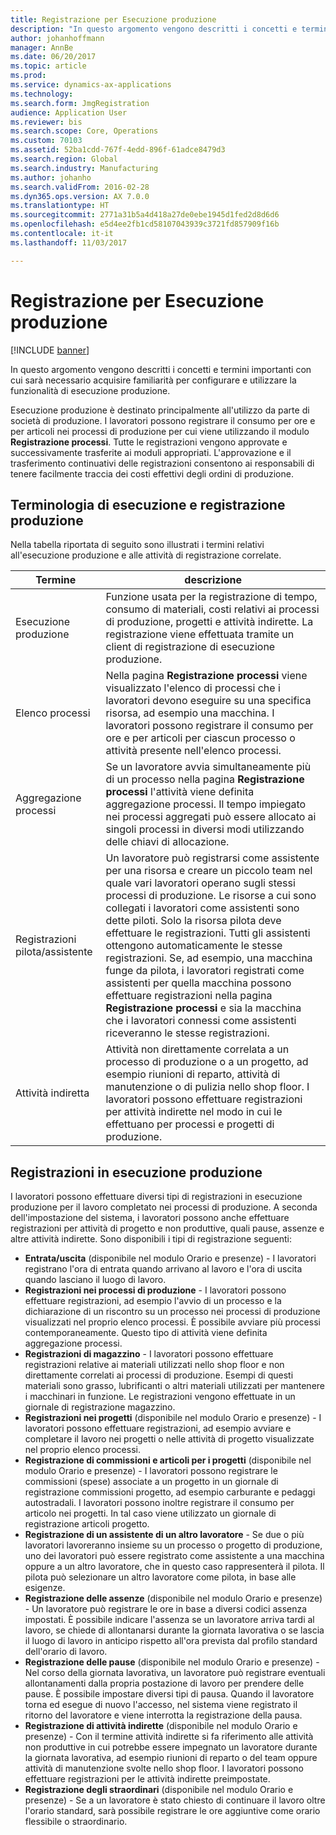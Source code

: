 ```yaml
---
title: Registrazione per Esecuzione produzione
description: "In questo argomento vengono descritti i concetti e termini importanti con cui sarà necessario acquisire familiarità per configurare e utilizzare la funzionalità di esecuzione produzione."
author: johanhoffmann
manager: AnnBe
ms.date: 06/20/2017
ms.topic: article
ms.prod: 
ms.service: dynamics-ax-applications
ms.technology: 
ms.search.form: JmgRegistration
audience: Application User
ms.reviewer: bis
ms.search.scope: Core, Operations
ms.custom: 70103
ms.assetid: 52ba1cdd-767f-4edd-896f-61adce8479d3
ms.search.region: Global
ms.search.industry: Manufacturing
ms.author: johanho
ms.search.validFrom: 2016-02-28
ms.dyn365.ops.version: AX 7.0.0
ms.translationtype: HT
ms.sourcegitcommit: 2771a31b5a4d418a27de0ebe1945d1fed2d8d6d6
ms.openlocfilehash: e5d4ee2fb1cd58107043939c3721fd857909f16b
ms.contentlocale: it-it
ms.lasthandoff: 11/03/2017

---
```


# <a name="registration-for-manufacturing-execution"></a>Registrazione per Esecuzione produzione

[!INCLUDE [banner](../includes/banner.md)]

In questo argomento vengono descritti i concetti e termini importanti con cui sarà necessario acquisire familiarità per configurare e utilizzare la funzionalità di esecuzione produzione. 

Esecuzione produzione è destinato principalmente all'utilizzo da parte di società di produzione. I lavoratori possono registrare il consumo per ore e per articoli nei processi di produzione per cui viene utilizzando il modulo **Registrazione processi**. Tutte le registrazioni vengono approvate e successivamente trasferite ai moduli appropriati. L'approvazione e il trasferimento continuativi delle registrazioni consentono ai responsabili di tenere facilmente traccia dei costi effettivi degli ordini di produzione.

## <a name="manufacturing-execution-and-registration-terminology"></a>Terminologia di esecuzione e registrazione produzione
Nella tabella riportata di seguito sono illustrati i termini relativi all'esecuzione produzione e alle attività di registrazione correlate.

| Termine                          | descrizione                                                                                                                                                                                                                                                                                                                                                                                                                                                                                                                                                                                           |
|-------------------------------|-------------------------------------------------------------------------------------------------------------------------------------------------------------------------------------------------------------------------------------------------------------------------------------------------------------------------------------------------------------------------------------------------------------------------------------------------------------------------------------------------------------------------------------------------------------------------------------------------------|
| Esecuzione produzione       | Funzione usata per la registrazione di tempo, consumo di materiali, costi relativi ai processi di produzione, progetti e attività indirette. La registrazione viene effettuata tramite un client di registrazione di esecuzione produzione.                                                                                                                                                                                                                                                                                                                                                                                                   |
| Elenco processi                      | Nella pagina **Registrazione processi** viene visualizzato l'elenco di processi che i lavoratori devono eseguire su una specifica risorsa, ad esempio una macchina. I lavoratori possono registrare il consumo per ore e per articoli per ciascun processo o attività presente nell'elenco processi.                                                                                                                                                                                                                                                                                                                                                                           |
| Aggregazione processi                  | Se un lavoratore avvia simultaneamente più di un processo nella pagina **Registrazione processi** l'attività viene definita aggregazione processi. Il tempo impiegato nei processi aggregati può essere allocato ai singoli processi in diversi modi utilizzando delle chiavi di allocazione.                                                                                                                                                                                                                                                                                                                                                         |
| Registrazioni pilota/assistente | Un lavoratore può registrarsi come assistente per una risorsa e creare un piccolo team nel quale vari lavoratori operano sugli stessi processi di produzione. Le risorse a cui sono collegati i lavoratori come assistenti sono dette piloti. Solo la risorsa pilota deve effettuare le registrazioni. Tutti gli assistenti ottengono automaticamente le stesse registrazioni. Se, ad esempio, una macchina funge da pilota, i lavoratori registrati come assistenti per quella macchina possono effettuare registrazioni nella pagina **Registrazione processi** e sia la macchina che i lavoratori connessi come assistenti riceveranno le stesse registrazioni. |
| Attività indiretta             | Attività non direttamente correlata a un processo di produzione o a un progetto, ad esempio riunioni di reparto, attività di manutenzione o di pulizia nello shop floor. I lavoratori possono effettuare registrazioni per attività indirette nel modo in cui le effettuano per processi e progetti di produzione.                                                                                                                                                                                                                                                                                                |

## <a name="registrations-in-manufacturing-execution"></a>Registrazioni in esecuzione produzione
I lavoratori possono effettuare diversi tipi di registrazioni in esecuzione produzione per il lavoro completato nei processi di produzione. A seconda dell'impostazione del sistema, i lavoratori possono anche effettuare registrazioni per attività di progetto e non produttive, quali pause, assenze e altre attività indirette. Sono disponibili i tipi di registrazione seguenti:

-   **Entrata/uscita** (disponibile nel modulo Orario e presenze) - I lavoratori registrano l'ora di entrata quando arrivano al lavoro e l'ora di uscita quando lasciano il luogo di lavoro.
-   **Registrazioni nei processi di produzione** - I lavoratori possono effettuare registrazioni, ad esempio l'avvio di un processo e la dichiarazione di un riscontro su un processo nei processi di produzione visualizzati nel proprio elenco processi. È possibile avviare più processi contemporaneamente. Questo tipo di attività viene definita aggregazione processi.
-   **Registrazioni di magazzino** - I lavoratori possono effettuare registrazioni relative ai materiali utilizzati nello shop floor e non direttamente correlati ai processi di produzione. Esempi di questi materiali sono grasso, lubrificanti o altri materiali utilizzati per mantenere i macchinari in funzione. Le registrazioni vengono effettuate in un giornale di registrazione magazzino.
-   **Registrazioni nei progetti** (disponibile nel modulo Orario e presenze) - I lavoratori possono effettuare registrazioni, ad esempio avviare e completare il lavoro nei progetti o nelle attività di progetto visualizzate nel proprio elenco processi.
-   **Registrazione di commissioni e articoli per i progetti** (disponibile nel modulo Orario e presenze) - I lavoratori possono registrare le commissioni (spese) associate a un progetto in un giornale di registrazione commissioni progetto, ad esempio carburante e pedaggi autostradali. I lavoratori possono inoltre registrare il consumo per articolo nei progetti. In tal caso viene utilizzato un giornale di registrazione articoli progetto.
-   **Registrazione di un assistente di un altro lavoratore** - Se due o più lavoratori lavoreranno insieme su un processo o progetto di produzione, uno dei lavoratori può essere registrato come assistente a una macchina oppure a un altro lavoratore, che in questo caso rappresenterà il pilota. Il pilota può selezionare un altro lavoratore come pilota, in base alle esigenze.
-   **Registrazione delle assenze** (disponibile nel modulo Orario e presenze) - Un lavoratore può registrare le ore in base a diversi codici assenza impostati. È possibile indicare l'assenza se un lavoratore arriva tardi al lavoro, se chiede di allontanarsi durante la giornata lavorativa o se lascia il luogo di lavoro in anticipo rispetto all'ora prevista dal profilo standard dell'orario di lavoro.
-   **Registrazione delle pause** (disponibile nel modulo Orario e presenze) - Nel corso della giornata lavorativa, un lavoratore può registrare eventuali allontanamenti dalla propria postazione di lavoro per prendere delle pause. È possibile impostare diversi tipi di pausa. Quando il lavoratore torna ed esegue di nuovo l'accesso, nel sistema viene registrato il ritorno del lavoratore e viene interrotta la registrazione della pausa.
-   **Registrazione di attività indirette** (disponibile nel modulo Orario e presenze) - Con il termine attività indirette si fa riferimento alle attività non produttive in cui potrebbe essere impegnato un lavoratore durante la giornata lavorativa, ad esempio riunioni di reparto o del team oppure attività di manutenzione svolte nello shop floor. I lavoratori possono effettuare registrazioni per le attività indirette preimpostate.
-   **Registrazione degli straordinari** (disponibile nel modulo Orario e presenze) - Se a un lavoratore è stato chiesto di continuare il lavoro oltre l'orario standard, sarà possibile registrare le ore aggiuntive come orario flessibile o straordinario.






